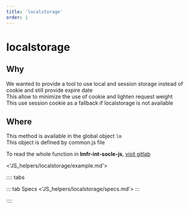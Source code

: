 ```yaml
---
title: 'localstorage'
order: 1
---
```


# localstorage

## Why
We wanted to provide a tool to use local and session storage instead of cookie and still provide expire date   
This allow to minimize the use of cookie and lighten request weight  
This use session cookie as a fallback if localstorage is not available

## Where
This method is available in the global object `lm`  
This object is defined by common.js file  

To read the whole function in **lmfr-int-socle-js**, 
[visit gitlab](http://gitlab-xnet.fr.corp.leroymerlin.com/fr-lm-internet-refonte/lmfr-int-socle-js/blob/master/assets/commons/_localStorage.js)

<'JS_helpers/localstorage/example.md'>

:::: tabs

::: tab Specs
<'JS_helpers/localstorage/specs.md'>
:::

::::